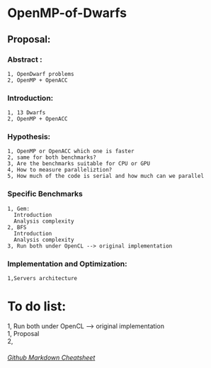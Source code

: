 # OpenMP-of-Dwarfs

## Proposal:  
###  Abstract :  
    1, OpenDwarf problems  
    2, OpenMP + OpenACC  
###  Introduction:  
    1, 13 Dwarfs  
    2, OpenMP + OpenACC  
###  Hypothesis:  
    1, OpenMP or OpenACC which one is faster  
    2, same for both benchmarks?  
    3, Are the benchmarks suitable for CPU or GPU  
    4, How to measure paralleliztion?  
    5, How much of the code is serial and how much can we parallel  
    
###  Specific Benchmarks  
    1, Gem:  
      Introduction  
      Analysis complexity  
    2, BFS  
      Introduction  
      Analysis complexity  
    3, Run both under OpenCL --> original implementation  

###  Implementation and Optimization:  
    1,Servers architecture  
    
    
# To do list:  
   1, Run both under OpenCL --> original implementation  
   1, Proposal  
   2, 
   
   
   
   
   
   
   
   ###### [Github Markdown Cheatsheet](https://github.com/adam-p/markdown-here/wiki/Markdown-Cheatsheet)
